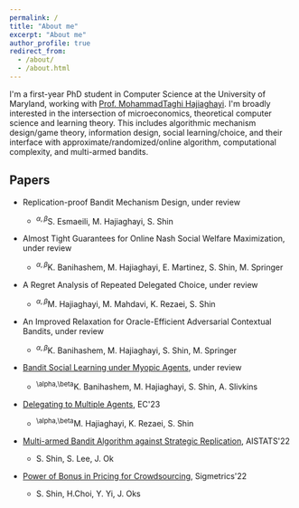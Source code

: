 ```yaml
---
permalink: /
title: "About me"
excerpt: "About me"
author_profile: true
redirect_from: 
  - /about/
  - /about.html
---
```


I'm a first-year PhD student in Computer Science at the University of Maryland, working with [Prof. MohammadTaghi Hajiaghayi](http://www.cs.umd.edu/~hajiagha/).
I'm broadly interested in the intersection of microeconomics, theoretical computer science and learning theory.
This includes algorithmic mechanism design/game theory, information design, social learning/choice, and their interface with approximate/randomized/online algorithm, computational complexity, and multi-armed bandits.

## Papers
* Replication-proof Bandit Mechanism Design, under review
	* <sup>$\alpha,\beta$</sup>S. Esmaeili, M. Hajiaghayi, S. Shin

* Almost Tight Guarantees for Online Nash Social Welfare Maximization, under review
	* <sup>$\alpha,\beta$</sup>K. Banihashem, M. Hajiaghayi, E. Martinez, S. Shin, M. Springer

* A Regret Analysis of Repeated Delegated Choice, under review
	* <sup>$\alpha,\beta$</sup>M. Hajiaghayi, M. Mahdavi, K. Rezaei, S. Shin
	

* An Improved Relaxation for Oracle-Efficient Adversarial Contextual Bandits, under review
	* <sup>$\alpha,\beta$</sup>K. Banihashem, M. Hajiaghayi, S. Shin, M. Springer

* [Bandit Social Learning under Myopic Agents](https://arxiv.org/abs/2302.07425), under review
	* <sup>\alpha,\beta</sup>K. Banihashem, M. Hajiaghayi, S. Shin, A. Slivkins

* [Delegating to Multiple Agents](https://arxiv.org/abs/2305.03203), EC'23
	* <sup>\alpha,\beta</sup>M. Hajiaghayi, K. Rezaei, S. Shin

* [Multi-armed Bandit Algorithm against Strategic Replication](https://proceedings.mlr.press/v151/shin22a.html), AISTATS'22
	* S. Shin, S. Lee, J. Ok

* [Power of Bonus in Pricing for Crowdsourcing](https://yung-web.github.io/home/Publication/Conference/PowerofBonus_Sigmetrics_2022.pdf), Sigmetrics'22
	* S. Shin, H.Choi, Y. Yi, J. Oks
